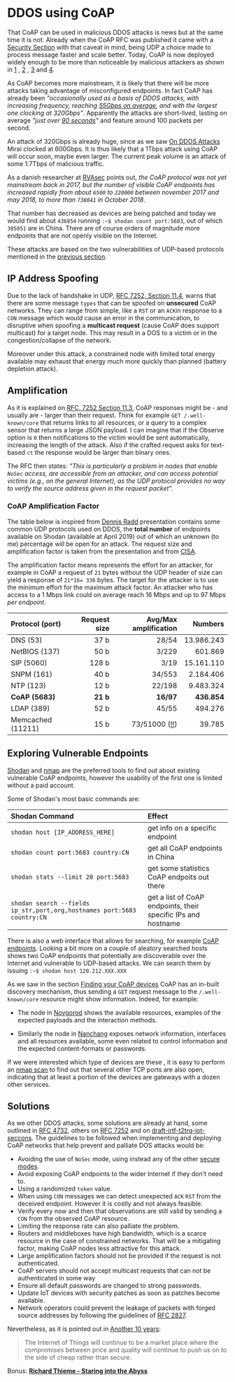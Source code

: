 # DDOS using CoAP

That CoAP can be used in malicious DDOS attacks is news but at the same time it is not. Already when the CoAP RFC was published it came with a [Security Section](https://tools.ietf.org/html/rfc7252#section-11) with that caveat in mind, being UDP a choice made to process message faster and scale better. Today, CoAP is now deployed widely enough to be more than noticeable by malicious attackers as shown in [1](http://i.blackhat.com/eu-18/Thu-Dec-6/eu-18-Maggi-When-Machines-Cant-Talk-wp.pdf) , [2](http://rvasec.com/slides/2018/Rand_Dennis-RVAsec_2018.pdf) , [3](https://nvd.nist.gov/vuln/detail/CVE-2019-9750) and  [4](https://www.zdnet.com/article/the-coap-protocol-is-the-next-big-thing-for-ddos-attacks).

As CoAP becomes more mainstream, it is likely that there will be more attacks taking advantage of misconfigured endpoints. In fact CoAP has already been *"occasionally used as a basis of DDOS attacks, with increasing frequency, reaching [55Gbps on average](https://www.zdnet.com/article/the-coap-protocol-is-the-next-big-thing-for-ddos-attacks/), and with the largest one clocking at 320Gbps"*. Apparently the attacks are short-lived, lasting on average *"just over [90 seconds](https://www.securityweek.com/attackers-use-coap-ddos-amplification)"* and feature around 100 packets per second.

An attack of 320Gbps is already huge, since as we saw [On DDOS Attacks](./udpddos.md) Mirai clocked at 600Gbps. It is thus likely that a 1Tbps attack using CoAP will occur soon, maybe even larger. The current peak volume is an attack of some 1.7Tbps of malicious traffic.

As a danish researcher at [RVAsec](https://www.youtube.com/watch?v=DX68vb2XjdQ&feature=youtu.be&t=19m28s) points out, *the CoAP protocol was not yet mainstream back in 2017, but the number of visible CoAP endpoints has increased rapidly from about `6500` to `220000` between november 2017 and may 2018, to more than `738041` in October 2018*.

That number has decreased as devices are being patched and today we would find about `436854` running `:~$ shodan count port:5683`, out of which `305051` are in China. There are of course orders of magnitude more endpoints that are not openly visible on the Internet.

These attacks are based on the two vulnerabilities of UDP-based protocols mentioned in the [previous section](./udpddos.md).

## IP Address Spoofing

Due to the lack of handshake in UDP, [RFC 7252, Section 11.4](https://tools.ietf.org/html/rfc7252#section-11.4), warns that there are some message `types` that can be spoofed on **unsecured** CoAP networks. They can range from simple, like a `RST` or an `ACK`in response to a `CON` message which would cause an error in the communication, to disruptive when spoofing a **multicast request** (cause CoAP does support multicast) for a target node. This may result in a DOS to a victim or in the congestion/collapse of the network.

Moreover under this attack, a constrained node with limited total energy available may exhaust that energy much more quickly than planned (battery depletion attack).

## Amplification

As it is explained on [RFC, 7252 Section 11.3](https://tools.ietf.org/html/rfc7252#section-11.3), CoAP responses might be - and usually are - larger than their request. Think for example `GET /.well-known/core` that returns links to all resources, or a query to a complex sensor that returns a large JSON payload. I can imagine that if the Observe option is `0` then notifications to the victim would be sent automatically, increasing the length of the attack. Also if the crafted request asks for text-based `ct` the response would be larger than binary ones.

The RFC then states: *"This is particularly a problem in nodes that enable `NoSec` access, are accessible from an attacker, and can access potential victims (e.g., on the general Internet), as the UDP protocol provides no way to verify the source address given in the request packet".*

### CoAP Amplification Factor

The table below is inspired from [Dennis Radd](http://rvasec.com/slides/2018/Rand_Dennis-RVAsec_2018.pdf) presentation contains some common UDP protocols used on DDOS, the **total number** of endpoints available on Shodan (available at April 2019) out of which an unknown (to me) percentage will be open for an attack. The request size and amplification factor is taken from the presentation and from [CISA](https://www.us-cert.gov/ncas/alerts/TA14-017A).

The amplification factor means represents the effort for an attacker, for example in CoAP a request of `21` bytes without the UDP header of size can yield a response of `21*16= 336` bytes. The target for the attacker is to use the minimum effort for the maximum attack factor. An attacker who has access to a 1 Mbps link could on average reach 16 Mbps and up to 97 Mbps *per endpoint*.


| Protocol (port)   | Request size         | Avg/Max amplification            | Numbers                      |
|:------------------|---------------------:|---------------------------------:|-----------------------------:|
| DNS (53)          |                 37 b |                            28/54 |                   13.986.243 |
| NetBIOS (137)     |                 50 b |                            3/229 |                      601.869 |
| SIP (5060)        |                128 b |                             3/19 |                   15.161.110 |
| SNPM (161)        |                 40 b |                           34/553 |                    2.184.406 |
| NTP (123)         |                 12 b |                           22/198 |                    9.483.324 |
| **CoAP (5683)**   |              **21 b**|                        **16/97** |                  **436.854** |
| LDAP (389)        |                 52 b |                            45/55 |                      494.276 |
| Memcached (11211) |                 15 b |                 73/51000 ([!!](http://www.senki.org/memcached-on-port-11211-udp-tcp-being-exploited/)) |                       39.785 |

## Exploring Vulnerable Endpoints

[Shodan](https://www.shodan.io/) and [nmap](https://nmap.org/) are the preferred tools to find out about existing vulnerable CoAP endpoints, however the usability of the first one is limited without a paid account.

<script id="asciicast-192946" src="https://asciinema.org/a/192946.js" async></script>

Some of Shodan's most basic commands are:

| Shodan Command                 | Effect                           |
|:-------------------------------|:---------------------------------|
|`shodan host [IP_ADDRESS_HERE]` |  get info on a specific endpoint |
|`shodan count port:5683 country:CN` |  get all CoAP endpoints in China |
|`shodan stats --limit 20 port:5683` |  get some statistics CoAP endpoits out there |
|`shodan search --fields ip_str,port,org,hostnames port:5683 country:CN` |  get a list of CoAP endpoints, their specific IPs and hostname |

There is also a web interface that allows for searching, for example [CoAP endpoints](https://www.shodan.io/search?query=port%3A5683). Looking a bit more on a couple of aleatory searched hosts shows two CoAP endpoints that potentially are discoverable over the Internet and vulnerable to UDP-based attacks. We can search them by issuing `:~$ shodan host 120.212.XXX.XXX`

As we saw in the section [Finding your CoAP devices](./coapdiscovery.md) CoAP has an in-built discovery mechanism, thus sending a `GET` request message to the `/.well-known/core` resource might show information. Indeed, for example:

- The node in [Novgorod](https://pastebin.com/raw/zhZv67P5) shows the available resources, examples of the expected payloads and the interaction methods.

- Similarly the node in [Nanchang](https://pastebin.com/raw/CYMCFcG5) exposes network information, interfaces and all resources available, some even related to control information and the expected content-formats or passwords.

If we were interested which type of devices are these , it is easy to perform an [nmap scan](https://pastebin.com/raw/rb6Q75K9) to find out that several other TCP ports are also open, indicating that at least a portion of the devices are gateways with a dozen other services.

## Solutions

As we other DDOS attacks, some solutions are already at hand, some outlined in [RFC 4732](https://tools.ietf.org/html/rfc4732), others on [RFC 7252](https://tools.ietf.org/html/rfc7252#section-11) and on [draft-irtf-t2trg-iot-seccons](https://tools.ietf.org/html/draft-irtf-t2trg-iot-seccons-16). The guidelines to be followed when implementing and deploying CoAP networks that help prevent and palliate DOS attacks would be:

- Avoiding the use of `NoSec` mode, using instead any of the other [secure modes](https://tools.ietf.org/html/rfc7252#section-9).
- Avoid exposing CoAP endpoints to the wider Internet if they don't need to.
- Using a randomized `token` value.
- When using `CON` messages we can detect unexpected `ACK` `RST` from the deceived endpoint. However it is costly and not always feasible.
- Verify every now and then that observations are still valid by sending a `CON` from the observed CoAP resource.
- Limiting the response rate can also palliate the problem.
- Routers and middleboxes have high bandwidth, which is a scarce resource in the case of constrained networks. That will be a mitigating factor, making CoAP nodes less attractive for this attack.
- Large amplification factors should not be provided if the request is not authenticated.
- CoAP servers should not accept multicast requests that can not be authenticated in some way
- Ensure all default passwords are changed to strong passwords.
- Update IoT devices with security patches as soon as patches become available.
- Network operators could prevent the leakage of packets with forged source addresses by following the guidelines of [RFC 2827](https://tools.ietf.org/html/rfc2827).

Nevertheless, as it is pointed out in [Another 10 years](./another10years.md):
> The Internet of Things will continue to be a market place where the compromises between price and quality will continue to push us on to the side of cheap rather than secure.

Bonus: **[Richard Thieme - Staring into the Abyss](https://youtu.be/wbMrVzUpXss)**